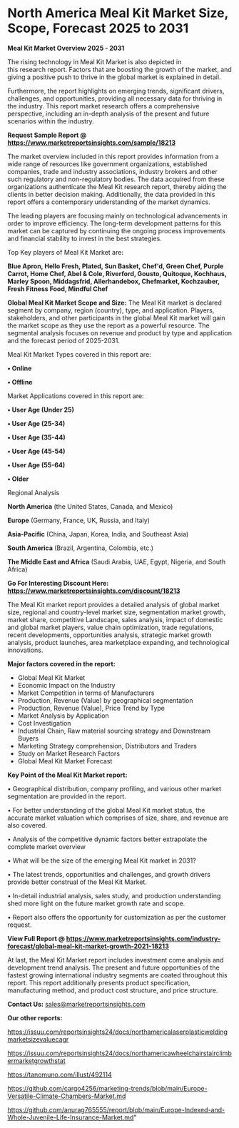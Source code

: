 # North America Meal Kit Market Size, Scope, Forecast 2025 to 2031

<Strong> Meal Kit Market Overview 2025 - 2031</strong>

The rising technology in Meal Kit Market is also depicted in this research report. Factors that are boosting the growth of the market, and giving a positive push to thrive in the global market is explained in detail.

Furthermore, the report highlights on emerging trends, significant drivers, challenges, and opportunities, providing all necessary data for thriving in the industry. This report market research offers a comprehensive perspective, including an in-depth analysis of the present and future scenarios within the industry.

<strong>Request Sample Report @ <a href=https://www.marketreportsinsights.com/sample/18213>https://www.marketreportsinsights.com/sample/18213</a></strong>

The market overview included in this report provides information from a wide range of resources like government organizations, established companies, trade and industry associations, industry brokers and other such regulatory and non-regulatory bodies. The data acquired from these organizations authenticate the Meal Kit research report, thereby aiding the clients in better decision making. Additionally, the data provided in this report offers a contemporary understanding of the market dynamics.

The leading players are focusing mainly on technological advancements in order to improve efficiency. The long-term development patterns for this market can be captured by continuing the ongoing process improvements and financial stability to invest in the best strategies.

Top Key players of Meal Kit Market are:

<strong>Blue Apron, Hello Fresh, Plated, Sun Basket, Chef'd, Green Chef, Purple Carrot, Home Chef, Abel & Cole, Riverford, Gousto, Quitoque, Kochhaus, Marley Spoon, Middagsfrid, Allerhandebox, Chefmarket, Kochzauber, Fresh Fitness Food, Mindful Chef</strong>

<strong><b>Global Meal Kit Market Scope and Size:</b></strong>
The Meal Kit market is declared segment by company, region (country), type, and application. Players, stakeholders, and other participants in the global Meal Kit market will gain the market scope as they use the report as a powerful resource. The segmental analysis focuses on revenue and product by type and application and the forecast period of 2025-2031.

Meal Kit Market Types covered in this report are:

<strong>• Online

• Offline</strong>

Market Applications covered in this report are:

<strong>• User Age (Under 25)

• User Age (25-34)

• User Age (35-44)

• User Age (45-54)

• User Age (55-64)

• Older</strong> 

Regional Analysis

<strong>North America</strong> (the United States, Canada, and Mexico)

<strong>Europe</strong> (Germany, France, UK, Russia, and Italy)

<strong>Asia-Pacific</strong> (China, Japan, Korea, India, and Southeast Asia)

<strong>South America</strong> (Brazil, Argentina, Colombia, etc.)

<strong>The Middle East and Africa</strong> (Saudi Arabia, UAE, Egypt, Nigeria, and South Africa)

<strong>Go For Interesting Discount Here: <a href=https://www.marketreportsinsights.com/discount/18213>https://www.marketreportsinsights.com/discount/18213</a></strong>

The Meal Kit market report provides a detailed analysis of global market size, regional and country-level market size, segmentation market growth, market share, competitive Landscape, sales analysis, impact of domestic and global market players, value chain optimization, trade regulations, recent developments, opportunities analysis, strategic market growth analysis, product launches, area marketplace expanding, and technological innovations.

<strong><b>Major factors covered in the report:</b></strong>
<ul>
  <li>Global Meal Kit Market </li>
  <li>Economic Impact on the Industry</li>
  <li>Market Competition in terms of Manufacturers</li>
  <li>Production, Revenue (Value) by geographical segmentation</li>
  <li>Production, Revenue (Value), Price Trend by Type</li>
  <li>Market Analysis by Application</li>
  <li>Cost Investigation</li>
  <li>Industrial Chain, Raw material sourcing strategy and Downstream Buyers</li>
  <li>Marketing Strategy comprehension, Distributors and Traders</li>
  <li>Study on Market Research Factors</li>
  <li>Global Meal Kit Market Forecast</li>
</ul>

<strong><b>Key Point of the Meal Kit Market report:</b></strong>

• Geographical distribution, company profiling, and various other market segmentation are provided in the report.

• For better understanding of the global Meal Kit market status, the accurate market valuation which comprises of size, share, and revenue are also covered.

• Analysis of the competitive dynamic factors better extrapolate the complete market overview

• What will be the size of the emerging Meal Kit market in 2031?

• The latest trends, opportunities and challenges, and growth drivers provide better construal of the Meal Kit Market.

• In-detail industrial analysis, sales study, and production understanding shed more light on the future market growth rate and scope.

• Report also offers the opportunity for customization as per the customer request.

<strong><b>View Full Report @ <a href=https://www.marketreportsinsights.com/industry-forecast/global-meal-kit-market-growth-2021-18213>https://www.marketreportsinsights.com/industry-forecast/global-meal-kit-market-growth-2021-18213</a></b></strong>


At last, the Meal Kit Market report includes investment come analysis and development trend analysis. The present and future opportunities of the fastest growing international industry segments are coated throughout this report. This report additionally presents product specification, manufacturing method, and product cost structure, and price structure.

<strong>Contact Us:</strong>
sales@marketreportsinsights.com

<strong>Our other reports:</strong>

<a href=https://issuu.com/reportsinsights24/docs/northamericalaserplasticweldingmarketsizevaluecagr>https://issuu.com/reportsinsights24/docs/northamericalaserplasticweldingmarketsizevaluecagr</a>

<a href=https://issuu.com/reportsinsights24/docs/northamericawheelchairstairclimbermarketgrowthstat>https://issuu.com/reportsinsights24/docs/northamericawheelchairstairclimbermarketgrowthstat</a>

<a href=https://tanomuno.com/illust/492114>https://tanomuno.com/illust/492114</a>

<a href=https://github.com/cargo4256/marketing-trends/blob/main/Europe-Versatile-Climate-Chambers-Market.md>https://github.com/cargo4256/marketing-trends/blob/main/Europe-Versatile-Climate-Chambers-Market.md</a>

<a href=https://github.com/anurag765555/report/blob/main/Europe-Indexed-and-Whole-Juvenile-Life-Insurance-Market.md>https://github.com/anurag765555/report/blob/main/Europe-Indexed-and-Whole-Juvenile-Life-Insurance-Market.md</a>"
